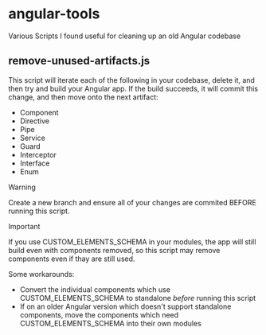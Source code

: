 # angular-tools
Various Scripts I found useful for cleaning up an old Angular codebase

## remove-unused-artifacts.js

This script will iterate each of the following in your codebase, delete it, and then try and build your Angular app. If the build succeeds, it will commit this change, and then move onto the next artifact:

* Component
* Directive
* Pipe
* Service
* Guard
* Interceptor
* Interface
* Enum

> [!WARNING]  
> Create a new branch and ensure all of your changes are commited BEFORE running this script.

> [!IMPORTANT]  
> If you use CUSTOM_ELEMENTS_SCHEMA in your modules, the app will still build even with components removed, so this script may remove components even if thay are still used.

Some workarounds:
* Convert the individual components which use CUSTOM_ELEMENTS_SCHEMA to standalone *before* running this script
* If on an older Angular version which doesn't support standalone components, move the components which need CUSTOM_ELEMENTS_SCHEMA into their own modules

